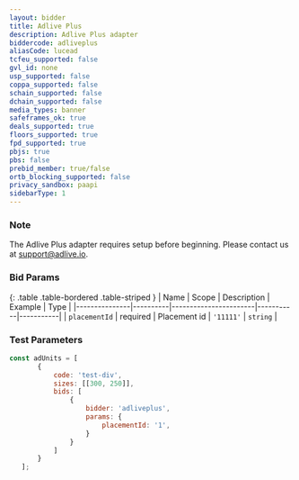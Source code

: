 ```yaml
---
layout: bidder
title: Adlive Plus
description: Adlive Plus adapter
biddercode: adliveplus
aliasCode: lucead
tcfeu_supported: false
gvl_id: none
usp_supported: false
coppa_supported: false
schain_supported: false
dchain_supported: false
media_types: banner
safeframes_ok: true
deals_supported: true
floors_supported: true
fpd_supported: true
pbjs: true
pbs: false
prebid_member: true/false
ortb_blocking_supported: false
privacy_sandbox: paapi
sidebarType: 1
---
```

### Note

The Adlive Plus adapter requires setup before beginning. Please contact us at [support@adlive.io](mailto:support@adlive.io).

### Bid Params

{: .table .table-bordered .table-striped }
| Name          | Scope    | Description           | Example   | Type      |
|---------------|----------|-----------------------|-----------|-----------|
| `placementId` | required | Placement id          | `'11111'` | `string`  |

### Test Parameters

```javascript
const adUnits = [
       {
           code: 'test-div',
           sizes: [[300, 250]],
           bids: [
               {
                   bidder: 'adliveplus',
                   params: {
                       placementId: '1',
                   }
               }
           ]
       }
   ];
```
